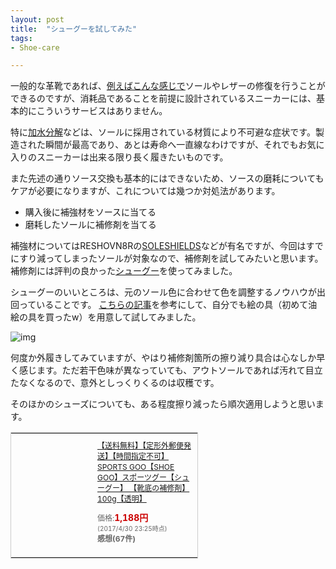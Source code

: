 ```yaml
---
layout: post
title:  "シューグーを試してみた"
tags:
- Shoe-care

---
```

一般的な革靴であれば、[例えばこんな感じで][REGAL]ソールやレザーの修復を行うことができるのですが、消耗品であることを前提に設計されているスニーカーには、基本的にこういうサービスはありません。

特に[加水分解][hydrolysis]などは、ソールに採用されている材質により不可避な症状です。製造された瞬間が最高であり、あとは寿命へ一直線なわけですが、それでもお気に入りのスニーカーは出来る限り長く履きたいものです。

また先述の通りソース交換も基本的にはできないため、ソースの磨耗についてもケアが必要になりますが、これについては幾つか対処法があります。
- 購入後に補強材をソースに当てる
- 磨耗したソールに補修剤を当てる

補強材についてはRESHOVN8Rの[SOLESHIELDS][SOLESHIELDS]などが有名ですが、今回はすでにすり減ってしまったソールが対象なので、補修剤を試してみたいと思います。  
補修剤には評判の良かった[シューグー][SHOEGOO]を使ってみました。

シューグーのいいところは、元のソール色に合わせて色を調整するノウハウが出回っていることです。
[こちらの記事][COLOR]を参考にして、自分でも絵の具（初めて油絵の具を買ったw）を用意して試してみました。

![img](https://watarusuzuki.github.io/assets/images/myshoes/IMG_0474.JPG)

何度か外履きしてみていますが、やはり補修剤箇所の擦り減り具合は心なしか早く感じます。ただ若干色味が異なっていても、アウトソールであれば汚れて目立たなくなるので、意外としっくりくるのは収穫です。

そのほかのシューズについても、ある程度擦り減ったら順次適用しようと思います。

<table cellpadding="0" cellspacing="0" border="0" style=" border:1px solid #ccc; width:300px;"><tr style="border-style:none;"><td style="vertical-align:top; border-style:none; padding:10px; width:108px;"><a href="https://rpx.a8.net/svt/ejp?a8mat=2HSPW2+9XTJCI+2HOM+BWGDT&rakuten=y&a8ejpredirect=http%3A%2F%2Fhb.afl.rakuten.co.jp%2Fhgc%2Fg00q2mf4.2bo115e2.g00q2mf4.2bo12c7a%2Fa15082587770_2HSPW2_9XTJCI_2HOM_BWGDT%3Fpc%3Dhttp%253A%252F%252Fitem.rakuten.co.jp%252Flowtex%252Fsn-cln-shoeg-spt%252F%26m%3Dhttp%253A%252F%252Fm.rakuten.co.jp%252Flowtex%252Fi%252F10322526%252F" target="_blank" rel="nofollow"><img border="0" alt="" src="http://thumbnail.image.rakuten.co.jp/@0_mall/lowtex/cabinet/colonbus/sn-cln-shoeg-spt.jpg?_ex=128x128" /></a></td><td style="font-size:12px; vertical-align:middle; border-style:none; padding:10px;"><p style="padding:0; margin:0;"><a href="https://rpx.a8.net/svt/ejp?a8mat=2HSPW2+9XTJCI+2HOM+BWGDT&rakuten=y&a8ejpredirect=http%3A%2F%2Fhb.afl.rakuten.co.jp%2Fhgc%2Fg00q2mf4.2bo115e2.g00q2mf4.2bo12c7a%2Fa15082587770_2HSPW2_9XTJCI_2HOM_BWGDT%3Fpc%3Dhttp%253A%252F%252Fitem.rakuten.co.jp%252Flowtex%252Fsn-cln-shoeg-spt%252F%26m%3Dhttp%253A%252F%252Fm.rakuten.co.jp%252Flowtex%252Fi%252F10322526%252F" target="_blank" rel="nofollow">【送料無料】【定形外郵便発送】【時間指定不可】SPORTS GOO【SHOE GOO】スポーツグー【シューグー】 【靴底の補修剤】100g【透明】</a></p><p style="color:#666; margin-top:5px line-height:1.5;">価格:<span style="font-size:14px; color:#C00; font-weight:bold;">1,188円</span><br/><span style="font-size:10px; font-weight:normal;">(2017/4/30 23:25時点)</span><br/><span style="font-weight:bold;">感想(67件)</span></p></td></tr></table>
<img border="0" width="1" height="1" src="https://www15.a8.net/0.gif?a8mat=2HSPW2+9XTJCI+2HOM+BWGDT" alt="">

[REGAL]: http://www.regalshoes.jp/shop/e/e_repair/
[hydrolysis]: https://ja.wikipedia.org/wiki/加水分解
[SOLESHIELDS]: http://sneaker4life.com/2016/11/18/post-28632/
[COLOR]: http://skit.cocolog-nifty.com/blog/2010/11/post-e468.html
[SHOEGOO]: http://www.shoegoo.co.jp/
